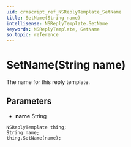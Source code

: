 ```yaml
---
uid: crmscript_ref_NSReplyTemplate_SetName
title: SetName(String name)
intellisense: NSReplyTemplate.SetName
keywords: NSReplyTemplate, GetName
so.topic: reference
---
```


# SetName(String name)

The name for this reply template.

## Parameters

* **name** String

```crmscript
NSReplyTemplate thing;
String name;
thing.SetName(name);
```

